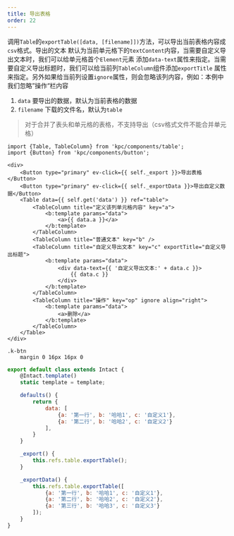 ```yaml
---
title: 导出表格
order: 22
---
```


调用`Table`的`exportTable([data, [filename]])`方法，可以导出当前表格内容成`csv`格式。导出的文本
默认为当前单元格下的`textContent`内容，当需要自定义导出文本时，我们可以给单元格首个`Element`元素
添加`data-text`属性来指定。当需要自定义导出标题时，我们可以给当前列`TableColumn`组件添加`exportTitle`
属性来指定。另外如果给当前列设置`ignore`属性，则会忽略该列内容，例如：本例中我们忽略”操作“栏内容

1. `data` 要导出的数据，默认为当前表格的数据
2. `filename` 下载的文件名，默认为`table`

> 对于合并了表头和单元格的表格，不支持导出（csv格式文件不能合并单元格）

```vdt
import {Table, TableColumn} from 'kpc/components/table';
import {Button} from 'kpc/components/button';

<div>
    <Button type="primary" ev-click={{ self._export }}>导出表格</Button>
    <Button type="primary" ev-click={{ self._exportData }}>导出自定义数据</Button>
    <Table data={{ self.get('data') }} ref="table">
        <TableColumn title="定义该列单元格内容" key="a">
            <b:template params="data">
                <a>{{ data.a }}</a>
            </b:template>
        </TableColumn>
        <TableColumn title="普通文本" key="b" />
        <TableColumn title="自定义导出文本" key="c" exportTitle="自定义导出标题">
            <b:template params="data">
                <div data-text={{ '自定义导出文本:' + data.c }}>
                    {{ data.c }}
                </div>
            </b:template>
        </TableColumn>
        <TableColumn title="操作" key="op" ignore align="right">
            <b:template params="data">
                <a>删除</a> 
            </b:template>
        </TableColumn>
    </Table>
</div>
```

```styl
.k-btn
    margin 0 16px 16px 0
```

```js
export default class extends Intact {
    @Intact.template()
    static template = template;

    defaults() {
        return {
            data: [
                {a: '第一行', b: '哈哈1', c: '自定义1'}, 
                {a: '第二行', b: '哈哈2', c: '自定义2'}
            ],
        }
    }

    _export() {
        this.refs.table.exportTable();
    }

    _exportData() {
        this.refs.table.exportTable([
            {a: '第一行', b: '哈哈1', c: '自定义1'}, 
            {a: '第二行', b: '哈哈2', c: '自定义2'},
            {a: '第三行', b: '哈哈3', c: '自定义3'}
        ]);
    }
}
```

